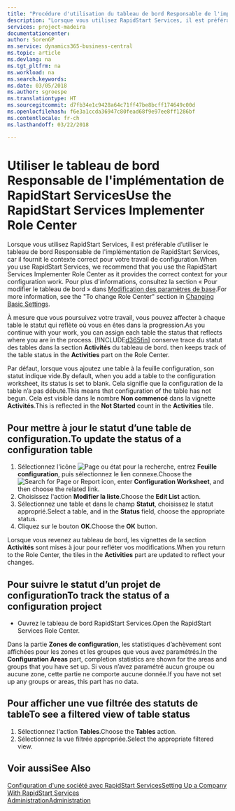 ```yaml
---
title: "Procédure d'utilisation du tableau de bord Responsable de l'implémentation de RapidStart Services | Microsoft Docs"
description: "Lorsque vous utilisez RapidStart Services, il est préférable de faire un suivi de votre travail et d’utiliser le tableau de bord Responsable de l'implémentation de RapidStart Services, car il fournit le contexte correct pour votre travail de configuration."
services: project-madeira
documentationcenter: 
author: SorenGP
ms.service: dynamics365-business-central
ms.topic: article
ms.devlang: na
ms.tgt_pltfrm: na
ms.workload: na
ms.search.keywords: 
ms.date: 03/05/2018
ms.author: sgroespe
ms.translationtype: HT
ms.sourcegitcommit: d7fb34e1c9428a64c71ff47be8bcff174649c00d
ms.openlocfilehash: f6e3a1ccda36947c80fead68f9e97ee8ff1286bf
ms.contentlocale: fr-ch
ms.lasthandoff: 03/22/2018

---
```

# <a name="use-the-rapidstart-services-implementer-role-center"></a><span data-ttu-id="713ea-103">Utiliser le tableau de bord Responsable de l'implémentation de RapidStart Services</span><span class="sxs-lookup"><span data-stu-id="713ea-103">Use the RapidStart Services Implementer Role Center</span></span>
<span data-ttu-id="713ea-104">Lorsque vous utilisez RapidStart Services, il est préférable d’utiliser le tableau de bord Responsable de l'implémentation de RapidStart Services, car il fournit le contexte correct pour votre travail de configuration.</span><span class="sxs-lookup"><span data-stu-id="713ea-104">When you use RapidStart Services, we recommend that you use the RapidStart Services Implementer Role Center as it provides the correct context for your configuration work.</span></span> <span data-ttu-id="713ea-105">Pour plus d'informations, consultez la section « Pour modifier le tableau de bord » dans [Modification des paramètres de base](ui-change-basic-settings.md).</span><span class="sxs-lookup"><span data-stu-id="713ea-105">For more information, see the "To change Role Center" section in [Changing Basic Settings](ui-change-basic-settings.md).</span></span>

<span data-ttu-id="713ea-106">À mesure que vous poursuivez votre travail, vous pouvez affecter à chaque table le statut qui reflète où vous en êtes dans la progression.</span><span class="sxs-lookup"><span data-stu-id="713ea-106">As you continue with your work, you can assign each table the status that reflects where you are in the process.</span></span> [!INCLUDE[d365fin](includes/d365fin_md.md)]<span data-ttu-id="713ea-107"> conserve trace du statut des tables dans la section **Activités** du tableau de bord.</span><span class="sxs-lookup"><span data-stu-id="713ea-107"> then keeps track of the table status in the **Activities** part on the Role Center.</span></span>  

<span data-ttu-id="713ea-108">Par défaut, lorsque vous ajoutez une table à la feuille configuration, son statut indique vide.</span><span class="sxs-lookup"><span data-stu-id="713ea-108">By default, when you add a table to the configuration worksheet, its status is set to blank.</span></span> <span data-ttu-id="713ea-109">Cela signifie que la configuration de la table n’a pas débuté.</span><span class="sxs-lookup"><span data-stu-id="713ea-109">This means that configuration of the table has not begun.</span></span> <span data-ttu-id="713ea-110">Cela est visible dans le nombre **Non commencé** dans la vignette **Activités**.</span><span class="sxs-lookup"><span data-stu-id="713ea-110">This is reflected in the **Not Started** count in the **Activities** tile.</span></span>  

## <a name="to-update-the-status-of-a-configuration-table"></a><span data-ttu-id="713ea-111">Pour mettre à jour le statut d’une table de configuration.</span><span class="sxs-lookup"><span data-stu-id="713ea-111">To update the status of a configuration table</span></span>  
1.  <span data-ttu-id="713ea-112">Sélectionnez l'icône ![Page ou état pour la recherche](media/ui-search/search_small.png "Page ou état pour la recherche"), entrez **Feuille configuration**, puis sélectionnez le lien connexe.</span><span class="sxs-lookup"><span data-stu-id="713ea-112">Choose the ![Search for Page or Report](media/ui-search/search_small.png "Search for Page or Report icon") icon, enter **Configuration Worksheet**, and then choose the related link.</span></span>  
2.  <span data-ttu-id="713ea-113">Choisissez l'action **Modifier la liste**.</span><span class="sxs-lookup"><span data-stu-id="713ea-113">Choose the **Edit List** action.</span></span>  
3.  <span data-ttu-id="713ea-114">Sélectionnez une table et dans le champ **Statut**, choisissez le statut approprié.</span><span class="sxs-lookup"><span data-stu-id="713ea-114">Select a table, and in the **Status** field, choose the appropriate status.</span></span>  
4.  <span data-ttu-id="713ea-115">Cliquez sur le bouton **OK**.</span><span class="sxs-lookup"><span data-stu-id="713ea-115">Choose the **OK** button.</span></span>  

<span data-ttu-id="713ea-116">Lorsque vous revenez au tableau de bord, les vignettes de la section **Activités** sont mises à jour pour refléter vos modifications.</span><span class="sxs-lookup"><span data-stu-id="713ea-116">When you return to the Role Center, the tiles in the **Activities** part are updated to reflect your changes.</span></span>  

## <a name="to-track-the-status-of-a-configuration-project"></a><span data-ttu-id="713ea-117">Pour suivre le statut d’un projet de configuration</span><span class="sxs-lookup"><span data-stu-id="713ea-117">To track the status of a configuration project</span></span>  
- <span data-ttu-id="713ea-118">Ouvrez le tableau de bord RapidStart Services.</span><span class="sxs-lookup"><span data-stu-id="713ea-118">Open the RapidStart Services Role Center.</span></span>  

<span data-ttu-id="713ea-119">Dans la partie **Zones de configuration**, les statistiques d’achèvement sont affichées pour les zones et les groupes que vous avez paramétrés.</span><span class="sxs-lookup"><span data-stu-id="713ea-119">In the **Configuration Areas** part, completion statistics are shown for the areas and groups that you have set up.</span></span> <span data-ttu-id="713ea-120">Si vous n’avez paramétré aucun groupe ou aucune zone, cette partie ne comporte aucune donnée.</span><span class="sxs-lookup"><span data-stu-id="713ea-120">If you have not set up any groups or areas, this part has no data.</span></span>  

## <a name="to-see-a-filtered-view-of-table-status"></a><span data-ttu-id="713ea-121">Pour afficher une vue filtrée des statuts de table</span><span class="sxs-lookup"><span data-stu-id="713ea-121">To see a filtered view of table status</span></span>  
1. <span data-ttu-id="713ea-122">Sélectionnez l'action **Tables**.</span><span class="sxs-lookup"><span data-stu-id="713ea-122">Choose the **Tables** action.</span></span>  
2. <span data-ttu-id="713ea-123">Sélectionnez la vue filtrée appropriée.</span><span class="sxs-lookup"><span data-stu-id="713ea-123">Select the appropriate filtered view.</span></span>  

## <a name="see-also"></a><span data-ttu-id="713ea-124">Voir aussi</span><span class="sxs-lookup"><span data-stu-id="713ea-124">See Also</span></span>  
[<span data-ttu-id="713ea-125">Configuration d'une société avec RapidStart Services</span><span class="sxs-lookup"><span data-stu-id="713ea-125">Setting Up a Company With RapidStart Services</span></span>](admin-set-up-a-company-with-rapidstart.md)  
[<span data-ttu-id="713ea-126">Administration</span><span class="sxs-lookup"><span data-stu-id="713ea-126">Administration</span></span>](admin-setup-and-administration.md)

